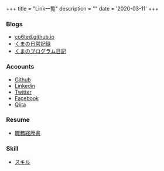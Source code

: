 +++
title = "Link一覧"
description = ""
date = '2020-03-11'
+++

### Blogs
- [co6ted.github.io](https://co6ted.github.io)
- [くまの日常記録](https://co6ted.hatenablog.com/)
- [くまのプログラム日記](https://co6ted-program.hatenablog.com/)

### Accounts
- [Github](https://github.com/co6ted/)
- [Linkedin](https://www.linkedin.com/in/co6ted/)
- [Twitter](https://twitter.com/co6ted)
- [Facebook](https://www.facebook.com/co6ted)
- [Qiita](https://qiita.com/co6ted)

### Resume
- [職務経歴書](https://co6ted.github.io/logs/resume/)

### Skill
- [スキル](https://co6ted.github.io/skills/skill/)